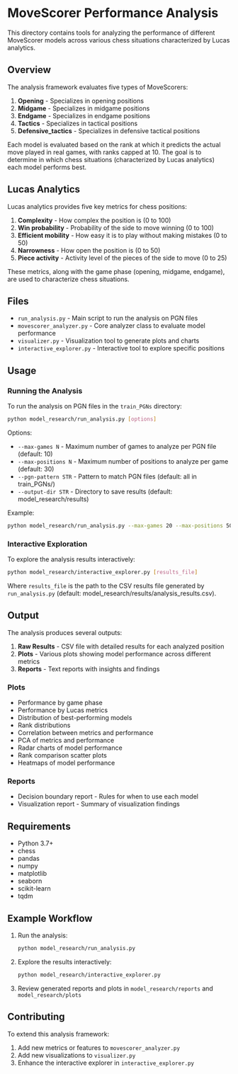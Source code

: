 # MoveScorer Performance Analysis

This directory contains tools for analyzing the performance of different MoveScorer models across various chess situations characterized by Lucas analytics.

## Overview

The analysis framework evaluates five types of MoveScorers:
1. **Opening** - Specializes in opening positions
2. **Midgame** - Specializes in midgame positions
3. **Endgame** - Specializes in endgame positions
4. **Tactics** - Specializes in tactical positions
5. **Defensive_tactics** - Specializes in defensive tactical positions

Each model is evaluated based on the rank at which it predicts the actual move played in real games, with ranks capped at 10. The goal is to determine in which chess situations (characterized by Lucas analytics) each model performs best.

## Lucas Analytics

Lucas analytics provides five key metrics for chess positions:
1. **Complexity** - How complex the position is (0 to 100)
2. **Win probability** - Probability of the side to move winning (0 to 100)
3. **Efficient mobility** - How easy it is to play without making mistakes (0 to 50)
4. **Narrowness** - How open the position is (0 to 50)
5. **Piece activity** - Activity level of the pieces of the side to move (0 to 25)

These metrics, along with the game phase (opening, midgame, endgame), are used to characterize chess situations.

## Files

- `run_analysis.py` - Main script to run the analysis on PGN files
- `movescorer_analyzer.py` - Core analyzer class to evaluate model performance
- `visualizer.py` - Visualization tool to generate plots and charts
- `interactive_explorer.py` - Interactive tool to explore specific positions

## Usage

### Running the Analysis

To run the analysis on PGN files in the `train_PGNs` directory:

```bash
python model_research/run_analysis.py [options]
```

Options:
- `--max-games N` - Maximum number of games to analyze per PGN file (default: 10)
- `--max-positions N` - Maximum number of positions to analyze per game (default: 30)
- `--pgn-pattern STR` - Pattern to match PGN files (default: all in train_PGNs/)
- `--output-dir STR` - Directory to save results (default: model_research/results)

Example:
```bash
python model_research/run_analysis.py --max-games 20 --max-positions 50
```

### Interactive Exploration

To explore the analysis results interactively:

```bash
python model_research/interactive_explorer.py [results_file]
```

Where `results_file` is the path to the CSV results file generated by `run_analysis.py` (default: model_research/results/analysis_results.csv).

## Output

The analysis produces several outputs:

1. **Raw Results** - CSV file with detailed results for each analyzed position
2. **Plots** - Various plots showing model performance across different metrics
3. **Reports** - Text reports with insights and findings

### Plots

- Performance by game phase
- Performance by Lucas metrics
- Distribution of best-performing models
- Rank distributions
- Correlation between metrics and performance
- PCA of metrics and performance
- Radar charts of model performance
- Rank comparison scatter plots
- Heatmaps of model performance

### Reports

- Decision boundary report - Rules for when to use each model
- Visualization report - Summary of visualization findings

## Requirements

- Python 3.7+
- chess
- pandas
- numpy
- matplotlib
- seaborn
- scikit-learn
- tqdm

## Example Workflow

1. Run the analysis:
   ```bash
   python model_research/run_analysis.py
   ```

2. Explore the results interactively:
   ```bash
   python model_research/interactive_explorer.py
   ```

3. Review generated reports and plots in `model_research/reports` and `model_research/plots`

## Contributing

To extend this analysis framework:

1. Add new metrics or features to `movescorer_analyzer.py`
2. Add new visualizations to `visualizer.py`
3. Enhance the interactive explorer in `interactive_explorer.py` 